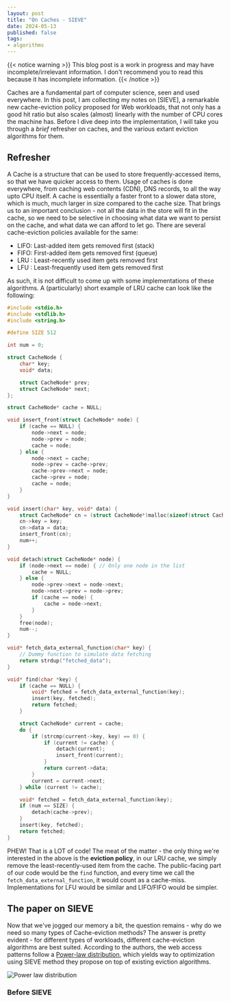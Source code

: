 ```yaml
---
layout: post
title: "On Caches - SIEVE"
date: 2024-05-13
published: false
tags:
- algorithms
---
```

{{< notice warning >}}
This blog post is a work in progress and may have incomplete/irrelevant information.
I don't recommend you to read this because it has incomplete information.
{{< /notice >}}


Caches are a fundamental part of computer science, seen and used everywhere. In this post, I am collecting my notes on [SIEVE], a remarkable new cache-eviction policy proposed for Web workloads, that not only has a good hit ratio but also scales (almost) linearly with the number of CPU cores the machine has. Before I dive deep into the implementation, I will take you through a _brief_ refresher on caches, and the various extant eviction algorithms for them.

## Refresher

A Cache is a structure that can be used to store frequently-accessed items, so that we have quicker access to them. Usage of caches is done everywhere, from caching web contents (CDN), DNS records, to all the way upto CPU itself. A cache is essentially a faster front to a slower data store, which is much, much larger in size compared to the cache size. That brings us to an important conclusion - not all the data in the store will fit in the cache, so we need to be selective in choosing what data we want to persist on the cache, and what data we can afford to let go. There are several cache-eviction policies available for the same:

- LIFO: Last-added item gets removed first (stack)
- FIFO: First-added item gets removed first (queue)
- LRU : Least-recently used item gets removed first
- LFU : Least-frequently used item gets removed first

As such, it is not difficult to come up with some implementations of these algorithms. A (particularly) short example of LRU cache can look like the following:


```c
#include <stdio.h>
#include <stdlib.h>
#include <string.h>

#define SIZE 512

int num = 0;

struct CacheNode {
    char* key;
    void* data;

    struct CacheNode* prev;
    struct CacheNode* next;
};

struct CacheNode* cache = NULL;

void insert_front(struct CacheNode* node) {
    if (cache == NULL) {
        node->next = node;
        node->prev = node;
        cache = node;
    } else {
        node->next = cache;
        node->prev = cache->prev;
        cache->prev->next = node;
        cache->prev = node;
        cache = node;
    }
}

void insert(char* key, void* data) {
    struct CacheNode* cn = (struct CacheNode*)malloc(sizeof(struct CacheNode));
    cn->key = key;
    cn->data = data;
    insert_front(cn);
    num++;
}

void detach(struct CacheNode* node) {
    if (node->next == node) { // Only one node in the list
        cache = NULL;
    } else {
        node->prev->next = node->next;
        node->next->prev = node->prev;
        if (cache == node) {
            cache = node->next;
        }
    }
    free(node);
    num--;
}

void* fetch_data_external_function(char* key) {
    // Dummy function to simulate data fetching
    return strdup("fetched_data");
}

void* find(char *key) {
    if (cache == NULL) {
        void* fetched = fetch_data_external_function(key);
        insert(key, fetched);
        return fetched;
    }

    struct CacheNode* current = cache;
    do {
        if (strcmp(current->key, key) == 0) {
            if (current != cache) {
                detach(current);
                insert_front(current);
            }
            return current->data;
        }
        current = current->next;
    } while (current != cache);

    void* fetched = fetch_data_external_function(key);
    if (num == SIZE) {
        detach(cache->prev);
    }
    insert(key, fetched);
    return fetched;
}
```

PHEW! That is a LOT of code! The meat of the matter - the only thing we're interested in the above is the **eviction policy**, in our LRU cache, we simply remove the least-recently-used item from the cache. The public-facing part of our code would be the `find` function, and every time we call the `fetch_data_external_function`, it would count as a cache-miss. Implementations for LFU would be similar and LIFO/FIFO would be simpler.

## The paper on SIEVE
Now that we've jogged our memory a bit, the question remains - why do we need so many types of Cache-eviction methods? The answer is pretty evident - for different types of workloads, different cache-eviction algorithms are best suited. According to the authors, the web access patterns follow a [Power-law distribution](https://en.wikipedia.org/wiki/Power_law), which yields way to optimization using SIEVE method they propose on top of existing eviction algorithms.

![Power law distribution](https://upload.wikimedia.org/wikipedia/commons/thumb/8/8a/Long_tail.svg/600px-Long_tail.svg.png)

### Before SIEVE

